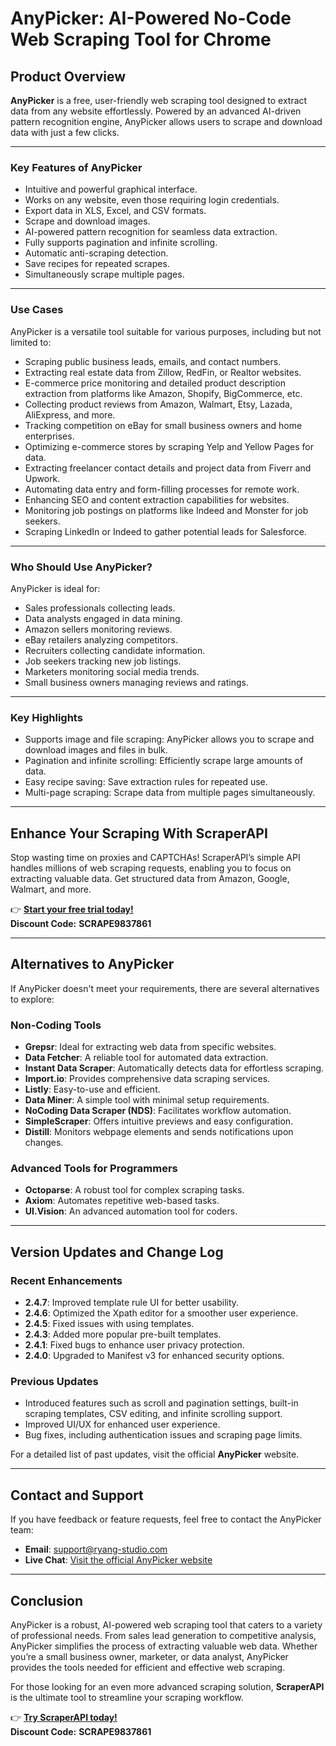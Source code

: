 # **AnyPicker: AI-Powered No-Code Web Scraping Tool for Chrome**

## **Product Overview**

**AnyPicker** is a free, user-friendly web scraping tool designed to extract data from any website effortlessly. Powered by an advanced AI-driven pattern recognition engine, AnyPicker allows users to scrape and download data with just a few clicks.

---

### **Key Features of AnyPicker**

- Intuitive and powerful graphical interface.
- Works on any website, even those requiring login credentials.
- Export data in XLS, Excel, and CSV formats.
- Scrape and download images.
- AI-powered pattern recognition for seamless data extraction.
- Fully supports pagination and infinite scrolling.
- Automatic anti-scraping detection.
- Save recipes for repeated scrapes.
- Simultaneously scrape multiple pages.

---

### **Use Cases**

AnyPicker is a versatile tool suitable for various purposes, including but not limited to:

- Scraping public business leads, emails, and contact numbers.
- Extracting real estate data from Zillow, RedFin, or Realtor websites.
- E-commerce price monitoring and detailed product description extraction from platforms like Amazon, Shopify, BigCommerce, etc.
- Collecting product reviews from Amazon, Walmart, Etsy, Lazada, AliExpress, and more.
- Tracking competition on eBay for small business owners and home enterprises.
- Optimizing e-commerce stores by scraping Yelp and Yellow Pages for data.
- Extracting freelancer contact details and project data from Fiverr and Upwork.
- Automating data entry and form-filling processes for remote work.
- Enhancing SEO and content extraction capabilities for websites.
- Monitoring job postings on platforms like Indeed and Monster for job seekers.
- Scraping LinkedIn or Indeed to gather potential leads for Salesforce.

---

### **Who Should Use AnyPicker?**

AnyPicker is ideal for:

- Sales professionals collecting leads.
- Data analysts engaged in data mining.
- Amazon sellers monitoring reviews.
- eBay retailers analyzing competitors.
- Recruiters collecting candidate information.
- Job seekers tracking new job listings.
- Marketers monitoring social media trends.
- Small business owners managing reviews and ratings.

---

### **Key Highlights**

- Supports image and file scraping: AnyPicker allows you to scrape and download images and files in bulk.
- Pagination and infinite scrolling: Efficiently scrape large amounts of data.
- Easy recipe saving: Save extraction rules for repeated use.
- Multi-page scraping: Scrape data from multiple pages simultaneously.

---

## **Enhance Your Scraping With ScraperAPI**

Stop wasting time on proxies and CAPTCHAs! ScraperAPI’s simple API handles millions of web scraping requests, enabling you to focus on extracting valuable data. Get structured data from Amazon, Google, Walmart, and more.

👉 **[Start your free trial today!](https://bit.ly/Scraperapi)**  
**Discount Code:** **SCRAPE9837861**

---

## **Alternatives to AnyPicker**

If AnyPicker doesn't meet your requirements, there are several alternatives to explore:

### **Non-Coding Tools**
- **Grepsr**: Ideal for extracting web data from specific websites.
- **Data Fetcher**: A reliable tool for automated data extraction.
- **Instant Data Scraper**: Automatically detects data for effortless scraping.
- **Import.io**: Provides comprehensive data scraping services.
- **Listly**: Easy-to-use and efficient.
- **Data Miner**: A simple tool with minimal setup requirements.
- **NoCoding Data Scraper (NDS)**: Facilitates workflow automation.
- **SimpleScraper**: Offers intuitive previews and easy configuration.
- **Distill**: Monitors webpage elements and sends notifications upon changes.

### **Advanced Tools for Programmers**
- **Octoparse**: A robust tool for complex scraping tasks.
- **Axiom**: Automates repetitive web-based tasks.
- **UI.Vision**: An advanced automation tool for coders.

---

## **Version Updates and Change Log**

### **Recent Enhancements**
- **2.4.7**: Improved template rule UI for better usability.
- **2.4.6**: Optimized the Xpath editor for a smoother user experience.
- **2.4.5**: Fixed issues with using templates.
- **2.4.3**: Added more popular pre-built templates.
- **2.4.1**: Fixed bugs to enhance user privacy protection.
- **2.4.0**: Upgraded to Manifest v3 for enhanced security options.

### **Previous Updates**
- Introduced features such as scroll and pagination settings, built-in scraping templates, CSV editing, and infinite scrolling support.
- Improved UI/UX for enhanced user experience.
- Bug fixes, including authentication issues and scraping page limits.

For a detailed list of past updates, visit the official **AnyPicker** website.

---

## **Contact and Support**

If you have feedback or feature requests, feel free to contact the AnyPicker team:

- **Email**: support@ryang-studio.com  
- **Live Chat**: [Visit the official AnyPicker website](https://anypicker.ryang-studio.com)

---

## **Conclusion**

AnyPicker is a robust, AI-powered web scraping tool that caters to a variety of professional needs. From sales lead generation to competitive analysis, AnyPicker simplifies the process of extracting valuable web data. Whether you’re a small business owner, marketer, or data analyst, AnyPicker provides the tools needed for efficient and effective web scraping.

For those looking for an even more advanced scraping solution, **ScraperAPI** is the ultimate tool to streamline your scraping workflow.

👉 **[Try ScraperAPI today!](https://bit.ly/Scraperapi)**  
**Discount Code:** **SCRAPE9837861**

